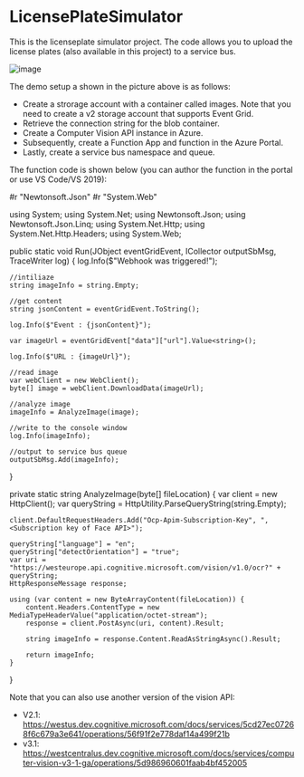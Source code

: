# LicensePlateSimulator

This is the licenseplate simulator project. The code allows you to upload the license plates (also available in this project) to a service bus.

![image](https://user-images.githubusercontent.com/104528/109414681-76415780-79b4-11eb-8d49-36d5423f6f34.png)


The demo setup a shown in the picture above is as follows:
 - Create a strorage account with a container called images. Note that you need to create a v2 storage account that supports Event Grid.
 - Retrieve the connection string for the blob container.
 - Create a Computer Vision API instance in Azure.
 - Subsequently, create a Function App and function in the Azure Portal.
 - Lastly, create a service bus namespace and queue.

The function code is shown below (you can author the function in the portal or use VS Code/VS 2019):

#r "Newtonsoft.Json"
#r "System.Web"

using System;
using System.Net;
using Newtonsoft.Json;
using Newtonsoft.Json.Linq;
using System.Net.Http;
using System.Net.Http.Headers;
using System.Web;

public static void Run(JObject eventGridEvent, ICollector<string> outputSbMsg, TraceWriter log)
{
    log.Info($"Webhook was triggered!");

    //intiliaze
    string imageInfo = string.Empty;
    
    //get content
    string jsonContent = eventGridEvent.ToString();

    log.Info($"Event : {jsonContent}");

    var imageUrl = eventGridEvent["data"]["url"].Value<string>();

    log.Info($"URL : {imageUrl}");

    //read image
    var webClient = new WebClient();
    byte[] image = webClient.DownloadData(imageUrl);

    //analyze image
    imageInfo = AnalyzeImage(image);

    //write to the console window
    log.Info(imageInfo);

    //output to service bus queue
    outputSbMsg.Add(imageInfo);
}

private static string AnalyzeImage(byte[] fileLocation) 
{
    var client = new HttpClient();
    var queryString = HttpUtility.ParseQueryString(string.Empty);
 
    client.DefaultRequestHeaders.Add("Ocp-Apim-Subscription-Key", ",<Subscription key of Face API>");
 
    queryString["language"] = "en";
    queryString["detectOrientation"] = "true";
    var uri = "https://westeurope.api.cognitive.microsoft.com/vision/v1.0/ocr?" + queryString;
    HttpResponseMessage response;
 
    using (var content = new ByteArrayContent(fileLocation)) {
        content.Headers.ContentType = new MediaTypeHeaderValue("application/octet-stream");
        response = client.PostAsync(uri, content).Result;
 
        string imageInfo = response.Content.ReadAsStringAsync().Result;
 
        return imageInfo;
    }
}

Note that you can also use another version of the vision API: 
 - V2.1: https://westus.dev.cognitive.microsoft.com/docs/services/5cd27ec07268f6c679a3e641/operations/56f91f2e778daf14a499f21b
 - v3.1: https://westcentralus.dev.cognitive.microsoft.com/docs/services/computer-vision-v3-1-ga/operations/5d986960601faab4bf452005



